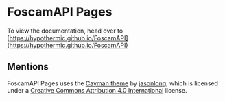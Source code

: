 # FoscamAPI Pages
To view the documentation, head over to [https://hypothermic.github.io/FoscamAPI](https://hypothermic.github.io/FoscamAPI)

## Mentions

FoscamAPI Pages uses the [Cayman theme](https://github.com/jasonlong/cayman-theme) by [jasonlong](https://github.com/jasonlong/), which is licensed under a [Creative Commons Attribution 4.0 International](http://creativecommons.org/licenses/by/4.0/) license.